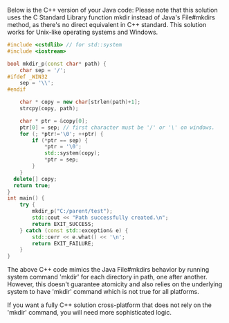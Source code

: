 Below is the C++ version of your Java code: 
Please note that this solution uses the C Standard Library function mkdir instead of Java's File#mkdirs method, as there's no direct equivalent in C++ standard. This solution works for Unix-like operating systems and Windows. 

```cpp
#include <cstdlib> // for std::system
#include <iostream>

bool mkdir_p(const char* path) {
    char sep = '/';
#ifdef _WIN32
    sep = '\\';
#endif

    char * copy = new char[strlen(path)+1]; 
    strcpy(copy, path);

    char * ptr = &copy[0];
    ptr[0] = sep; // first character must be '/' or '\' on windows.
    for (; *ptr!='\0'; ++ptr) {
        if (*ptr == sep) {
            *ptr = '\0';
            std::system(copy); 
            *ptr = sep;
        }
    }
  delete[] copy;
  return true;
}
int main() {
    try {
        mkdir_p("C:/parent/test");
        std::cout << "Path successfully created.\n"; 
        return EXIT_SUCCESS;
    } catch (const std::exception& e) {
        std::cerr << e.what() << '\n';
        return EXIT_FAILURE;
    }
}
```
The above C++ code mimics the Java File#mkdirs behavior by running system command 'mkdir' for each directory in path, one after another. However, this doesn't guarantee atomicity and also relies on the underlying system to have 'mkdir' command which is not true for all platforms. 

If you want a fully C++ solution cross-platform that does not rely on the 'mkdir' command, you will need more sophisticated logic.
